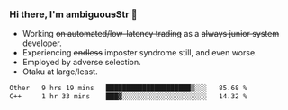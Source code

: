 ### Hi there, I'm ambiguou~~s~~Str 👋

<!--
**ambiguoustexture/ambiguoustexture** is a ✨ _special_ ✨ repository because its `README.md` (this file) appears on your GitHub profile.

Here are some ideas to get you started:
-->
- Working ~~on automated/low-latency trading~~ as a ~~always junior system~~ developer.
- Experiencing ~~endless~~ imposter syndrome still, and even worse.
- Employed by adverse selection.
- Otaku at large/least.

<!--START_SECTION:waka-->

```txt
Other   9 hrs 19 mins   █████████████████████▒░░░   85.68 %
C++     1 hr 33 mins    ███▓░░░░░░░░░░░░░░░░░░░░░   14.32 %
```

<!--END_SECTION:waka-->
